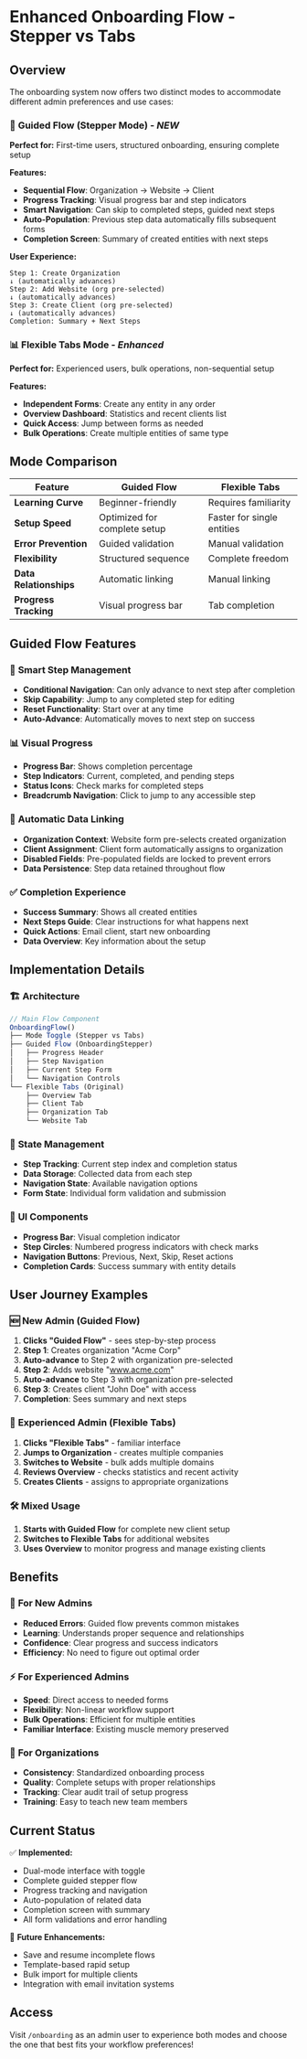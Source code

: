 # Enhanced Onboarding Flow - Stepper vs Tabs

## Overview
The onboarding system now offers two distinct modes to accommodate different admin preferences and use cases:

### 🚀 **Guided Flow (Stepper Mode)** - *NEW*
**Perfect for:** First-time users, structured onboarding, ensuring complete setup

**Features:**
- **Sequential Flow**: Organization → Website → Client
- **Progress Tracking**: Visual progress bar and step indicators
- **Smart Navigation**: Can skip to completed steps, guided next steps
- **Auto-Population**: Previous step data automatically fills subsequent forms
- **Completion Screen**: Summary of created entities with next steps

**User Experience:**
```
Step 1: Create Organization
↓ (automatically advances)
Step 2: Add Website (org pre-selected)
↓ (automatically advances)  
Step 3: Create Client (org pre-selected)
↓ (automatically advances)
Completion: Summary + Next Steps
```

### 📊 **Flexible Tabs Mode** - *Enhanced*
**Perfect for:** Experienced users, bulk operations, non-sequential setup

**Features:**
- **Independent Forms**: Create any entity in any order
- **Overview Dashboard**: Statistics and recent clients list
- **Quick Access**: Jump between forms as needed
- **Bulk Operations**: Create multiple entities of same type

## Mode Comparison

| Feature | Guided Flow | Flexible Tabs |
|---------|-------------|---------------|
| **Learning Curve** | Beginner-friendly | Requires familiarity |
| **Setup Speed** | Optimized for complete setup | Faster for single entities |
| **Error Prevention** | Guided validation | Manual validation |
| **Flexibility** | Structured sequence | Complete freedom |
| **Data Relationships** | Automatic linking | Manual linking |
| **Progress Tracking** | Visual progress bar | Tab completion |

## Guided Flow Features

### 🎯 **Smart Step Management**
- **Conditional Navigation**: Can only advance to next step after completion
- **Skip Capability**: Jump to any completed step for editing
- **Reset Functionality**: Start over at any time
- **Auto-Advance**: Automatically moves to next step on success

### 📊 **Visual Progress**
- **Progress Bar**: Shows completion percentage
- **Step Indicators**: Current, completed, and pending steps
- **Status Icons**: Check marks for completed steps
- **Breadcrumb Navigation**: Click to jump to any accessible step

### 🔗 **Automatic Data Linking**
- **Organization Context**: Website form pre-selects created organization
- **Client Assignment**: Client form automatically assigns to organization
- **Disabled Fields**: Pre-populated fields are locked to prevent errors
- **Data Persistence**: Step data retained throughout flow

### ✅ **Completion Experience**
- **Success Summary**: Shows all created entities
- **Next Steps Guide**: Clear instructions for what happens next
- **Quick Actions**: Email client, start new onboarding
- **Data Overview**: Key information about the setup

## Implementation Details

### 🏗️ **Architecture**
```typescript
// Main Flow Component
OnboardingFlow()
├── Mode Toggle (Stepper vs Tabs)
├── Guided Flow (OnboardingStepper)
│   ├── Progress Header
│   ├── Step Navigation
│   ├── Current Step Form
│   └── Navigation Controls
└── Flexible Tabs (Original)
    ├── Overview Tab
    ├── Client Tab
    ├── Organization Tab
    └── Website Tab
```

### 🔄 **State Management**
- **Step Tracking**: Current step index and completion status
- **Data Storage**: Collected data from each step
- **Navigation State**: Available navigation options
- **Form State**: Individual form validation and submission

### 🎨 **UI Components**
- **Progress Bar**: Visual completion indicator
- **Step Circles**: Numbered progress indicators with check marks
- **Navigation Buttons**: Previous, Next, Skip, Reset actions
- **Completion Cards**: Success summary with entity details

## User Journey Examples

### 🆕 **New Admin (Guided Flow)**
1. **Clicks "Guided Flow"** - sees step-by-step process
2. **Step 1**: Creates organization "Acme Corp"
3. **Auto-advance** to Step 2 with organization pre-selected
4. **Step 2**: Adds website "www.acme.com" 
5. **Auto-advance** to Step 3 with organization pre-selected
6. **Step 3**: Creates client "John Doe" with access
7. **Completion**: Sees summary and next steps

### 🔄 **Experienced Admin (Flexible Tabs)**
1. **Clicks "Flexible Tabs"** - familiar interface
2. **Jumps to Organization** - creates multiple companies
3. **Switches to Website** - bulk adds multiple domains
4. **Reviews Overview** - checks statistics and recent activity
5. **Creates Clients** - assigns to appropriate organizations

### 🛠️ **Mixed Usage**
1. **Starts with Guided Flow** for complete new client setup
2. **Switches to Flexible Tabs** for additional websites
3. **Uses Overview** to monitor progress and manage existing clients

## Benefits

### 🎯 **For New Admins**
- **Reduced Errors**: Guided flow prevents common mistakes
- **Learning**: Understands proper sequence and relationships
- **Confidence**: Clear progress and success indicators
- **Efficiency**: No need to figure out optimal order

### ⚡ **For Experienced Admins**
- **Speed**: Direct access to needed forms
- **Flexibility**: Non-linear workflow support
- **Bulk Operations**: Efficient for multiple entities
- **Familiar Interface**: Existing muscle memory preserved

### 🏢 **For Organizations**
- **Consistency**: Standardized onboarding process
- **Quality**: Complete setups with proper relationships
- **Tracking**: Clear audit trail of setup progress
- **Training**: Easy to teach new team members

## Current Status
✅ **Implemented:**
- Dual-mode interface with toggle
- Complete guided stepper flow
- Progress tracking and navigation
- Auto-population of related data
- Completion screen with summary
- All form validations and error handling

🔄 **Future Enhancements:**
- Save and resume incomplete flows
- Template-based rapid setup
- Bulk import for multiple clients
- Integration with email invitation systems

## Access
Visit `/onboarding` as an admin user to experience both modes and choose the one that best fits your workflow preferences!
